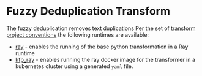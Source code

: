 # Fuzzy Deduplication Transform 
The fuzzy deduplication removes text duplications
Per the set of 
[transform project conventions](../../README.md#transform-project-conventions)
the following runtimes are available:

* [ray](ray/README.md) - enables the running of the base python transformation
in a Ray runtime
* [kfp_ray](kfp_ray/README.md) - enables running the ray docker image for
the transformer in a kubernetes cluster using a generated `yaml` file.
